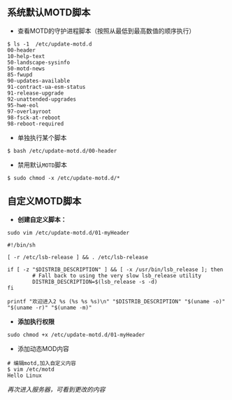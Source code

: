 ## 系统默认MOTD脚本

- 查看MOTD的守护进程脚本（按照从最低到最高数值的顺序执行）
```shell
$ ls -1  /etc/update-motd.d 
00-header
10-help-text
50-landscape-sysinfo
50-motd-news
85-fwupd
90-updates-available
91-contract-ua-esm-status
91-release-upgrade
92-unattended-upgrades
95-hwe-eol
97-overlayroot
98-fsck-at-reboot
98-reboot-required
```
- 单独执行某个脚本
```shell
$ bash /etc/update-motd.d/00-header
```
- 禁用默认`MOTD`脚本
```shell
$ sudo chmod -x /etc/update-motd.d/*
```



## 自定义MOTD脚本
- **创建自定义脚本：**

```shell
sudo vim /etc/update-motd.d/01-myHeader
```
```shell
#!/bin/sh

[ -r /etc/lsb-release ] && . /etc/lsb-release

if [ -z "$DISTRIB_DESCRIPTION" ] && [ -x /usr/bin/lsb_release ]; then
        # Fall back to using the very slow lsb_release utility
        DISTRIB_DESCRIPTION=$(lsb_release -s -d)
fi

printf "欢迎进入2 %s (%s %s %s)\n" "$DISTRIB_DESCRIPTION" "$(uname -o)" "$(uname -r)" "$(uname -m)"

```
- **添加执行权限**
```shell
sudo chmod +x /etc/update-motd.d/01-myHeader
```

- 添加动态MOD内容

```shell
# 编辑motd,加入自定义内容
$ vim /etc/motd
Hello Linux
```

  

_再次进入服务器，可看到更改的内容_

